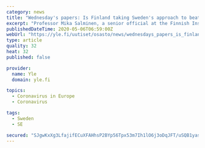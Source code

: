 ```yaml
---
category: news
title: "Wednesday's papers: Is Finland taking Sweden's approach to beating Covid-19?"
excerpt: "Professor Mika Salminen, a senior official at the Finnish Institute for Health and Welfare (THL), has become a familiar face in Finland over the past few months on all things corona-related. Newsstand tabloid Ilta-Sanomat,"
publishedDateTime: 2020-05-06T06:59:00Z
webUrl: "https://yle.fi/uutiset/osasto/news/wednesdays_papers_is_finland_taking_swedens_approach_to_beating_covid-19/11337166"
type: article
quality: 32
heat: 32
published: false

provider:
  name: Yle
  domain: yle.fi

topics:
  - Coronavirus in Europe
  - Coronavirus

tags:
  - Sweden
  - SE

secured: "SJgwKxXg3LfajifECuXFAHhsP2BYp56Tpx53m7Ih1lO6j3oDqJFT/uSQB1yasYoL68lzrmGJGcRqXZ4QWKzvYs0IiaUzlWbkh5ZddXyWn/svFJEZk9Mz0lv8EwNAiazt1lWPfmTRSrEV5oSx5tU9WXeadm6ifwn/CA/OBjoME756TUeYYiGXn7XoYkf6cPTeVYqgNLAOo6Cbij+IANgPfT4DvT+jbCx1FoJ41GlNYzWoSRTSq9Vy+PJOlwsrOha79AXdto1mm3EnGmFtpxiGLLPOCvORCXURVacD9aTlXkjExmT6muUr5uo0aBxVc/3mCYW6Rw8MHpQCDeZ1BQJWzRa1NvmygrpIk6lOoJ0EvgSYcXC+78/Kx14phMGfXuHERp4RWyMXVXpHQj8Ff41rAkjTTamUxi6jfh0dCzLIaZU19FsBSJgr8oYSold6oHnJxl0PMjHssaDFCEslVAJ/zcvbtI4PekpjFkfi92h/AU4=;oFwVNBHlp2vgd9nUcKXuww=="
---
```


